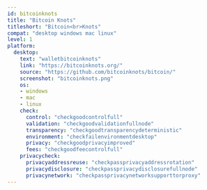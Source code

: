 ```yaml
---
id: bitcoinknots
title: "Bitcoin Knots"
titleshort: "Bitcoin<br>Knots"
compat: "desktop windows mac linux"
level: 1
platform:
  desktop:
    text: "walletbitcoinknots"
    link: "https://bitcoinknots.org/"
    source: "https://github.com/bitcoinknots/bitcoin/"
    screenshot: "bitcoinknots.png"
    os:
    - windows
    - mac
    - linux
    check:
      control: "checkgoodcontrolfull"
      validation: "checkgoodvalidationfullnode"
      transparency: "checkgoodtransparencydeterministic"
      environment: "checkfailenvironmentdesktop"
      privacy: "checkgoodprivacyimproved"
      fees: "checkgoodfeecontrolfull"
    privacycheck:
      privacyaddressreuse: "checkpassprivacyaddressrotation"
      privacydisclosure: "checkpassprivacydisclosurefullnode"
      privacynetwork: "checkpassprivacynetworksupporttorproxy"
---
```

